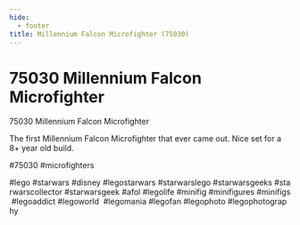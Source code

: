 ```yaml
---
hide:
  - footer
title: Millennium Falcon Microfighter (75030)
---
```


# 75030 Millennium Falcon Microfighter

75030 Millennium Falcon Microfighter

The first Millennium Falcon Microfighter that ever came out. Nice set for a 8+ year old build.

#75030 #microfighters 
 

#lego #starwars #disney #legostarwars #starwarslego #starwarsgeeks #starwarscollector #starwarsgeek #afol #legolife #minifig #minifigures #minifigs #legoaddict #legoworld  #legomania #legofan #legophoto #legophotography

